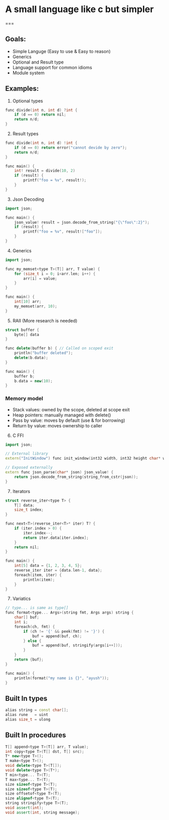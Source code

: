 # A small language like c but simpler
===

## Goals:
- Simple Languge (Easy to use & Easy to reason)
- Generics
- Optional and Result type
- Language support for common idioms
- Module system

## Examples:

1. Optional types
```c++
func divide(int n, int d) ?int {
	if (d == 0) return nil;
	return n/d;
}
```

2. Result types
```c++
func divide(int n, int d) !int {
	if (d == 0) return error("cannot devide by zero");
	return n/d;
}

func main() {
	int! result = divide(10, 2)
	if (result) {
		printf("foo = %v", result!);
	}
}
```

3. Json Decoding
```c++
import json;

func main() {
	json_value! result = json.decode_from_string("{\"foo\":2}");
	if (result) {
		printf("foo = %v", result!["foo"]);
	}
}
```

4. Generics
```c++
import json;

func my_memset<type T>(T[] arr, T value) {
	for (size_t i = 0; i<arr.len; i++) {
		arr[i] = value;
	}
}

func main() {
	int[10] arr;
	my_memset(arr, 10); 
}
```

5. RAII (More research is needed)

```c++
struct buffer {
	byte[] data
}

func delete(buffer b) { // Called on scoped exit
	println("buffer deleted");
	delete(b.data);
}

func main() {
	buffer b; 
	b.data = new(10);
}
```

### Memory model
- Stack values: owned by the scope, deleted at scope exit
- Heap pointers: manually managed with delete()
- Pass by value: moves by default (use & for borrowing)
- Return by value: moves ownership to caller

6. C FFI
```c++
import json;

// External library
extern("InitWindow") func init_window(int32 width, int32 height char* window_name);

// Exposed externally
extern func json_parse(char* json) json_value! {
	return json.decode_from_string(string_from_cstr(json));
}
```

7. Iterators
```c++
struct reverse_iter<type T> {
    T[] data;
    size_t index;
}

func next<T>(reverse_iter<T>* iter) T? {
    if (iter.index > 0) {
        iter.index--;
        return iter.data[iter.index];
    }
    return nil;
}

func main() {
	int[5] data = {1, 2, 3, 4, 5};
	reverse_iter iter = {data.len-1, data};
	foreach(item, iter) {
		println(item);
	}
}
```

7. Variatics
```c++
// type... is same as type[]
func format<type... Args>(string fmt, Args args) string {
	char[] buf;
	int i;
	foreach(ch, fmt) {
		if (ch != '{' && peek(fmt) != '}') {
			buf = append(buf, ch);
		} else {
			buf = append(buf, stringify(args[i++]));
		}
	}
	return {buf};
}

func main() {
	println(format("my name is {}", "ayush"));
}
```

## Built In types
```c++
alias string = const char[];
alias rune   = uint
alias size_t = ulong
```

## Built In procedures
```c++
T[] append<type T>(T[] arr, T value);
int copy<type T>(T[] dst, T[] src);
T* new<type T>();
T make<type T>();
void delete<type T>(T[]);
void delete<type T>(T*);
T min<type... T>(T);
T max<type... T>(T);
size sizeof<type T>(T);
size sizeof<type T>(T);
size offsetof<type T>(T);
size alignof<type T>(T);
string stringify<type T>(T);
void assert(int);
void assert(int, string message);
```